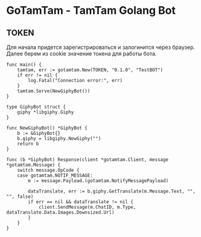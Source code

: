 # GoTamTam - TamTam Golang Bot

## TOKEN
Для начала придется зарегистрироваться и залогинится через браузер.
Далее берем из cookie значение токена для работы бота.


```
func main() {
	tamtam, err := gotamtam.New(TOKEN, "0.1.0", "TestBOT")
	if err != nil {
		log.Fatal("Connection error:", err)
	}
	tamtam.Serve(NewGiphyBot())
}

type GiphyBot struct {
	giphy *libgiphy.Giphy
}

func NewGiphyBot() *GiphyBot {
	b := &GiphyBot{}
	b.giphy = libgiphy.NewGiphy("")
	return b
}

func (b *GiphyBot) Response(client *gotamtam.Client, message *gotamtam.Message) {
	switch message.OpCode {
	case gotamtam.NOTIF_MESSAGE:
		m := message.Payload.(gotamtam.NotifyMessagePayload)

		dataTranslate, err := b.giphy.GetTranslate(m.Message.Text, "", "", false)
		if err == nil && dataTranslate != nil {
			client.SendMessage(m.ChatID, m.Type, dataTranslate.Data.Images.Downsized.Url)
		}
	}
}

```
